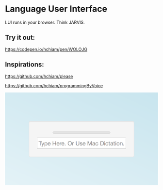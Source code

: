 # Language User Interface
LUI runs in your browser. Think JARVIS.

## Try it out:
https://codepen.io/hchiam/pen/WOLOJG

## Inspirations:
https://github.com/hchiam/please

https://github.com/hchiam/programmingByVoice

![screenshot](https://github.com/hchiam/language-user-interface/blob/master/screenshot.png)
